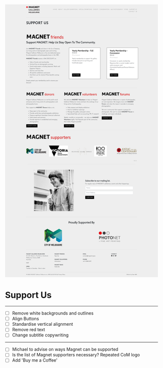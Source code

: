 ![](2021-11-27-13-26-57.png)

# Support Us 
---------
- [ ] Remove white backgrounds and outlines
- [ ] Align Buttons
- [ ] Standardise vertical alignment
- [ ] Remove red text
- [ ] Change subtitle copywriting
---------
- [ ] Michael to advise on ways Magnet can be supported
- [ ] Is the list of Magnet supporters necessary? Repeated CoM logo
- [ ] Add 'Buy me a Coffee'